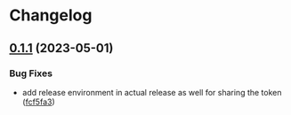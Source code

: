 # Changelog

## [0.1.1](https://github.com/JeroenKnoops/outside-collaborators-delta-run/compare/v0.1.0...v0.1.1) (2023-05-01)


### Bug Fixes

* add release environment in actual release as well for sharing the token ([fcf5fa3](https://github.com/JeroenKnoops/outside-collaborators-delta-run/commit/fcf5fa322a3cc793bab85019832960c188065bdf))
